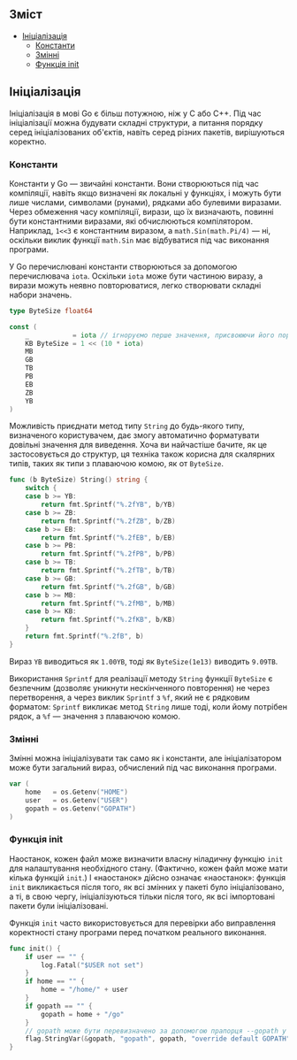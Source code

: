 ## Зміст
- [Ініціалізація](#Ініціалізація)
  - [Константи](#Константи)
  - [Змінні](#Змінні)
  - [Функція init](#Функція-init)

## Ініціалізація
Ініціалізація в мові Go є більш потужною, ніж у C або C++. Під час ініціалізації можна будувати складні структури, а питання порядку серед ініціалізованих об'єктів, навіть серед різних пакетів, вирішуються коректно.

### Константи
Константи у Go — звичайні константи. Вони створюються під час компіляції, навіть якщо визначені як локальні у функціях, і можуть бути лише числами, символами (рунами), рядками або булевими виразами. Через обмеження часу компіляції, вирази, що їх визначають, повинні бути константними виразами, які обчислюються компілятором. Наприклад, `1<<3` є константним виразом, а `math.Sin(math.Pi/4)` — ні, оскільки виклик функції `math.Sin` має відбуватися під час виконання програми.

У Go перечислювані константи створюються за допомогою перечислювача `iota`. Оскільки `iota` може бути частиною виразу, а вирази можуть неявно повторюватися, легко створювати складні набори значень.
```go
type ByteSize float64

const (
    _           = iota // ігноруємо перше значення, присвоюючи його порожньому ідентифікатору
    KB ByteSize = 1 << (10 * iota)
    MB
    GB
    TB
    PB
    EB
    ZB
    YB
)
```

Можливість приєднати метод типу `String` до будь-якого типу, визначеного користувачем, дає змогу автоматично форматувати довільні значення для виведення. Хоча ви найчастіше бачите, як це застосовується до структур, ця техніка також корисна для скалярних типів, таких як типи з плаваючою комою, як от `ByteSize`.
```go
func (b ByteSize) String() string {
    switch {
    case b >= YB:
        return fmt.Sprintf("%.2fYB", b/YB)
    case b >= ZB:
        return fmt.Sprintf("%.2fZB", b/ZB)
    case b >= EB:
        return fmt.Sprintf("%.2fEB", b/EB)
    case b >= PB:
        return fmt.Sprintf("%.2fPB", b/PB)
    case b >= TB:
        return fmt.Sprintf("%.2fTB", b/TB)
    case b >= GB:
        return fmt.Sprintf("%.2fGB", b/GB)
    case b >= MB:
        return fmt.Sprintf("%.2fMB", b/MB)
    case b >= KB:
        return fmt.Sprintf("%.2fKB", b/KB)
    }
    return fmt.Sprintf("%.2fB", b)
}
```

Вираз `YB` виводиться як `1.00YB`, тоді як `ByteSize(1e13)` виводить `9.09TB`.

Використання `Sprintf` для реалізації методу `String` функції `ByteSize` є безпечним (дозволяє уникнути нескінченного повторення) не через перетворення, а через виклик `Sprintf` з `%f`, який не є рядковим форматом: `Sprintf` викликає метод `String` лише тоді, коли йому потрібен рядок, а `%f` — значення з плаваючою комою.

### Змінні
Змінні можна ініціалізувати так само як і константи, але ініціалізатором може бути загальний вираз, обчислений під час виконання програми.
```go
var (
    home   = os.Getenv("HOME")
    user   = os.Getenv("USER")
    gopath = os.Getenv("GOPATH")
)
```

### Функція init
Наостанок, кожен файл може визначити власну ніладичну функцію `init` для налаштування необхідного стану. (Фактично, кожен файл може мати кілька функцій `init`.) І «наостанок» дійсно означає «наостанок»: функція `init` викликається після того, як всі змінних у пакеті було ініціалізовано, а ті, в свою чергу, ініціалізуються тільки після того, як всі імпортовані пакети були ініціалізовані.

Функція `init` часто використовується для перевірки або виправлення коректності стану програми перед початком реального виконання.
```go
func init() {
    if user == "" {
        log.Fatal("$USER not set")
    }
    if home == "" {
        home = "/home/" + user
    }
    if gopath == "" {
        gopath = home + "/go"
    }
    // gopath може бути перевизначено за допомогою прапорця --gopath у командному рядку.
    flag.StringVar(&gopath, "gopath", gopath, "override default GOPATH")
}
```